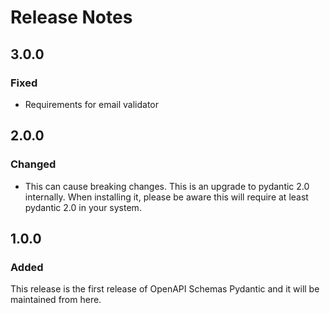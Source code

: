# Release Notes

## 3.0.0

### Fixed

- Requirements for email validator

## 2.0.0

### Changed

- This can cause breaking changes. This is an upgrade to pydantic 2.0 internally. When installing it,
please be aware this will require at least pydantic 2.0 in your system.

## 1.0.0

### Added

This release is the first release of OpenAPI Schemas Pydantic and it will be maintained from here.
